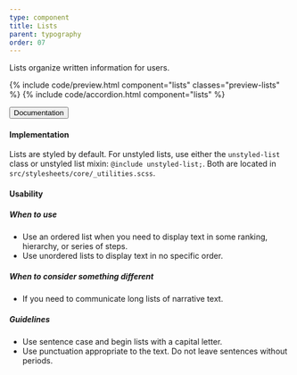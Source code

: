 ```yaml
---
type: component
title: Lists
parent: typography
order: 07
---
```


<!-- Lists section begin -->

<p class="font-lead">Lists organize written information for users.</p>

{% include code/preview.html component="lists" classes="preview-lists" %}
{% include code/accordion.html component="lists" %}
<div class="accordion-bordered accordion-docs">
  <button class="button-unstyled accordion-button"
      aria-expanded="true" aria-controls="list-docs">
    Documentation
  </button>
  <div id="list-docs" class="accordion-content">
    <h4 class="heading">Implementation</h4>
    <p>Lists are styled by default. For unstyled lists, use either the <code>unstyled-list</code> class or unstyled list mixin: <code>@include unstyled-list;</code>. Both are located in <code>src/stylesheets/core/<wbr>_utilities.scss</code>.</p>
    <h4 class="heading">Usability</h4>
    <h5>When to use</h5>
    <ul class="content-list">
      <li>Use an ordered list when you need to display text in some ranking, hierarchy, or series of steps.</li>
      <li>Use unordered lists to display text in no specific order.</li>
    </ul>
    <h5>When to consider something different</h5>
    <ul class="content-list">
      <li>If you need to communicate long lists of narrative text.</li>
    </ul>
    <h5>Guidelines</h5>
    <ul class="content-list">
      <li>Use sentence case and begin lists with a capital letter.</li>
      <li>Use punctuation appropriate to the text. Do not leave sentences without periods.</li>
    </ul>
  </div>
</div>
